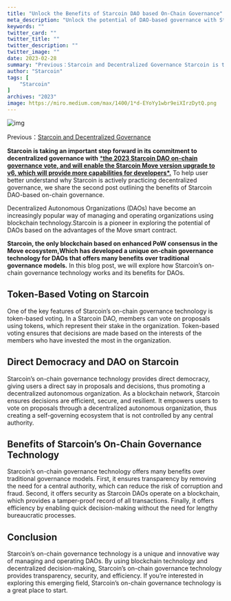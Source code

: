 ```yaml
---
title: "Unlock the Benefits of Starcoin DAO based On-Chain Governance"
meta_description: "Unlock the potential of DAO-based governance with Starcoin's on-chain solutions with Move."
keywords: ""
twitter_card: ""
twitter_title: ""
twitter_description: ""
twitter_image: ""
date: 2023-02-28
summary: "Previous：Starcoin and Decentralized Governance Starcoin is taking an important step forward in its commitment to decentralized governance..."
author: "Starcoin"
tags: [
    "Starcoin"
]
archives: "2023"
image: https://miro.medium.com/max/1400/1*d-EYoYy1wbr9eiXIrzDytQ.png
---
```


![img](https://miro.medium.com/max/1400/1*d-EYoYy1wbr9eiXIrzDytQ.png)

Previous：[Starcoin and Decentralized Governance](https://medium.com/@starcoin/starcoin-and-decentralized-governance-ede422e106aa)

**Starcoin is taking an important step forward in its commitment to decentralized governance with** [***the 2023 Starcoin DAO on-chain governance vote, and will enable the Starcoin Move version upgrade to v6, which will provide more capabilities for developers\*.**](https://twitter.com/StarcoinSTC/status/1628273434794016768) To help user better understand why Starcoin is actively practicing decentralized governance, we share the second post outlining the benefits of Starcoin DAO-based on-chain governance.

Decentralized Autonomous Organizations (DAOs) have become an increasingly popular way of managing and operating organizations using blockchain technology.Starcoin is a pioneer in exploring the potential of DAOs based on the advantages of the Move smart contract.

**Starcoin, the only blockchain based on enhanced PoW consensus in the Move ecosystem,Which has developed a unique on-chain governance technology for DAOs that offers many benefits over traditional governance models.** In this blog post, we will explore how Starcoin’s on-chain governance technology works and its benefits for DAOs.

## Token-Based Voting on Starcoin

One of the key features of Starcoin’s on-chain governance technology is token-based voting. In a Starcoin DAO, members can vote on proposals using tokens, which represent their stake in the organization. Token-based voting ensures that decisions are made based on the interests of the members who have invested the most in the organization.

## **Direct Democracy and DAO on Starcoin**

Starcoin’s on-chain governance technology provides direct democracy, giving users a direct say in proposals and decisions, thus promoting a decentralized autonomous organization. As a blockchain network, Starcoin ensures decisions are efficient, secure, and resilient. It empowers users to vote on proposals through a decentralized autonomous organization, thus creating a self-governing ecosystem that is not controlled by any central authority.

## Benefits of Starcoin’s On-Chain Governance Technology

Starcoin’s on-chain governance technology offers many benefits over traditional governance models. First, it ensures transparency by removing the need for a central authority, which can reduce the risk of corruption and fraud. Second, it offers security as Starcoin DAOs operate on a blockchain, which provides a tamper-proof record of all transactions. Finally, it offers efficiency by enabling quick decision-making without the need for lengthy bureaucratic processes.

## Conclusion

Starcoin’s on-chain governance technology is a unique and innovative way of managing and operating DAOs. By using blockchain technology and decentralized decision-making, Starcoin’s on-chain governance technology provides transparency, security, and efficiency. If you’re interested in exploring this emerging field, Starcoin’s on-chain governance technology is a great place to start.